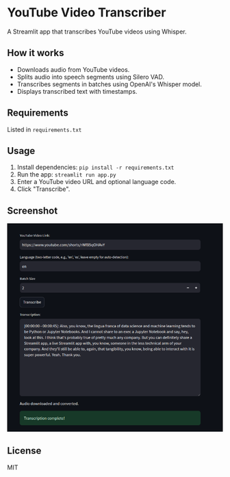 # YouTube Video Transcriber

A Streamlit app that transcribes YouTube videos using Whisper.

## How it works

- Downloads audio from YouTube videos.
- Splits audio into speech segments using Silero VAD.
- Transcribes segments in batches using OpenAI's Whisper model.
- Displays transcribed text with timestamps.

## Requirements

Listed in `requirements.txt`

## Usage

1. Install dependencies: `pip install -r requirements.txt`
2. Run the app: `streamlit run app.py`
3. Enter a YouTube video URL and optional language code.
4. Click "Transcribe".

## Screenshot

![Screenshot](screenshot.png)

## License

MIT
